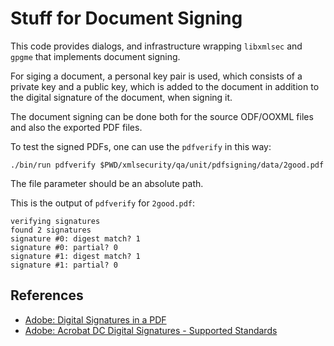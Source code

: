 # Stuff for Document Signing

This code provides dialogs, and infrastructure wrapping `libxmlsec` and
`gpgme` that implements document signing.

For siging a document, a personal key pair is used, which consists of a
private key and a public key, which is added to the document in addition
to the digital signature of the document, when signing it.

The document signing can be done both for the source ODF/OOXML files and
also the exported PDF files.

To test the signed PDFs, one can use the `pdfverify` in this way:

    ./bin/run pdfverify $PWD/xmlsecurity/qa/unit/pdfsigning/data/2good.pdf

The file parameter should be an absolute path.

This is the output of `pdfverify` for `2good.pdf`:

```
verifying signatures
found 2 signatures
signature #0: digest match? 1
signature #0: partial? 0
signature #1: digest match? 1
signature #1: partial? 0
```

## References
* [Adobe: Digital Signatures in a PDF](https://www.adobe.com/devnet-docs/etk_deprecated/tools/DigSig/Acrobat\_DigitalSignatures_in_PDF.pdf)
* [Adobe: Acrobat DC Digital Signatures - Supported Standards](https://www.adobe.com/devnet-docs/acrobatetk/tools/DigSigDC/standards.html)
